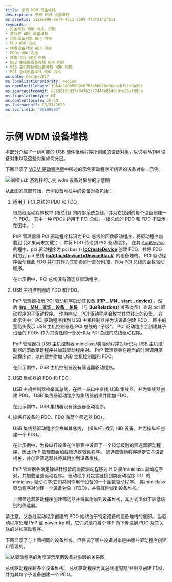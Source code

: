 ```yaml
---
title: 示例 WDM 设备堆栈
description: 示例 WDM 设备堆栈
ms.assetid: 1128e098-9ef4-4bc3-aa09-74df3142fb11
keywords:
- 设备堆栈 WDK 内核，示例
- 游戏杆 WDK 设备堆栈
- 功能设备对象 WDK 内核
- FDO WDK 内核
- 物理设备对象 WDK 内核
- PDOs WDK 内核
- 筛选 DOs WDK 内核
- USB 集线器设备堆栈 WDK 内核
- USB 主机控制器设备堆栈 WDK 内核
- PCI 总线设备堆栈 WDK 内核
ms.date: 06/16/2017
ms.localizationpriority: medium
ms.openlocfilehash: 1964c880b5680cb786a5b070e86cbeb7b1b8a268
ms.sourcegitcommit: e769619bd37e04762c77444e8b4ce9fe86ef09cb
ms.translationtype: MT
ms.contentlocale: zh-CN
ms.lasthandoff: 08/31/2020
ms.locfileid: "89188293"
---
```

# <a name="example-wdm-device-stack"></a>示例 WDM 设备堆栈





本部分介绍了一组可能的 USB 硬件驱动程序所创建的设备对象，以说明 WDM 设备对象以及这些对象如何分层。

下图显示了 [WDM 驱动程序层](wdm-driver-layers---an-example.md)中所述的示例驱动程序所创建的设备对象：示例。

![阐释 usb 游戏杆的示例 wdm 设备对象层的示意图](images/joydobj.png)

从此图的底部开始，示例设备堆栈中的设备对象包括：

1.  适用于 PCI 总线的 PDO 和 FDO。

    根总线驱动程序枚举 (根总线) 的内部系统总线，并为它找到的每个设备创建一个 PDO。 其中一种 PDOs 适用于 PCI 总线。  (根总线的 PDO 和 FDO 不显示在图中。 ) 

    PnP 管理器将 PCI 驱动程序标识为 PCI 总线的函数驱动程序，将驱动程序加载到 (（如果尚未加载）) ，并将 PDO 传递到 PCI 驱动程序。 在其 [*AddDevice*](/windows-hardware/drivers/ddi/wdm/nc-wdm-driver_add_device) 例程中，pci 驱动程序为 pci bus () [**IoCreateDevice**](/windows-hardware/drivers/ddi/wdm/nf-wdm-iocreatedevice) 创建 FDO，并将 FDO 附加到 pci 总线 ([**IoAttachDeviceToDeviceStack**](/windows-hardware/drivers/ddi/wdm/nf-wdm-ioattachdevicetodevicestack)) 的设备堆栈。 PCI 驱动程序会创建此 FDO 并将其作为其职责的一部分附加，作为 PCI 总线的函数驱动程序。

    在此示例中，PCI 总线没有筛选器驱动程序。

2.  USB 主机控制器的 PDO 和 FDO。

    PnP 管理器指示 PCI 驱动程序启动其设备 ([**IRP \_ MN \_ start \_ device**](./irp-mn-start-device.md)) ，然后 ([**irp \_ MN \_ 查询 \_ 设备 \_ 关系**](./irp-mn-query-device-relations.md) （与 **BusRelations**) 关系类型）查询 pci 驱动程序的子驱动程序。 作为响应，PCI 驱动程序会枚举其总线上的设备。 在此示例中，PCI 驱动程序找到 USB 主机控制器并为该设备创建 PDO。 图中的宽箭头表示 USB 主机控制器是 PCI 总线的 "子级"。 PCI 驱动程序会创建其子设备的 PDOs 作为其责任的一部分作为 PCI 总线的总线驱动程序。

    PnP 管理器将 USB 主机控制器 miniclass/类驱动程序对标识为 USB 主机控制器的函数驱动程序并加载驱动程序对。 PnP 管理器会在适当的时间调用驱动程序对，以创建并附加 USB 主机控制器的 FDO。

    在此示例中，USB 主机控制器没有筛选器驱动程序。

3.  USB 集线器的 PDO 和 FDO。

    USB 主机控制器枚举其总线，在唯一端口中查找 USB 集线器，并为集线器创建 PDO。 USB 集线器驱动程序为集线器创建并附加 FDO。

    在此示例中，USB 集线器没有筛选器驱动程序。

4.  操纵杆设备的 PDO、FDO 和两个筛选器 DOs。

    USB 集线器驱动程序会枚举其总线， (操纵杆) 找到 HID 设备，并为操纵杆创建一个 PDO。

    在此示例中，为操纵杆设备在注册表中设置了一个较低级别的筛选器驱动程序，因此 PnP 管理器会加载筛选器驱动程序。 筛选器驱动程序确定它与设备相关，并创建筛选器并将其附加到设备堆栈。

    PnP 管理器会确定操纵杆设备的函数驱动程序为 HID 类/miniclass 驱动程序对，并加载这些驱动程序。 驱动程序对包含链接到类驱动程序 DLL 的 miniclass 驱动程序;它们共同作用于设备的一个函数驱动程序。 类/miniclass 驱动程序对创建一个设备对象（FDO），并将其附加到设备堆栈。

    上层筛选器驱动程序创建筛选器并将其附加到设备堆栈，其方式类似于较低级别的筛选器。

请注意，父总线驱动程序创建的 PDO 始终位于特定设备的设备堆栈的底部。 当驱动程序处理 PnP 或 power Irp 时，它们必须将每个 IRP 向下传递到 PDO 及其关联的总线驱动程序。

下图显示了与上图相同的设备堆栈，但强调了哪些设备对象是由哪些驱动程序创建和管理的。

![从驱动程序的角度演示示例设备对象层的关系图](images/joydobj2.png)

总线驱动程序跨多个设备堆栈。 总线驱动程序为其总线适配器/控制器创建 FDO，并为其每个子设备创建一个 PDO。

 

